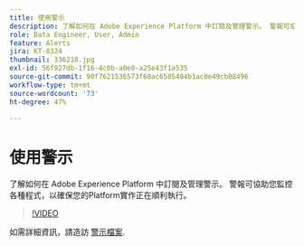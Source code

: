 ```yaml
---
title: 使用警示
description: 了解如何在 Adobe Experience Platform 中訂閱及管理警示。 警報可協助您監控各種程式，以確保您的Platform實作正在順利執行。
role: Data Engineer, User, Admin
feature: Alerts
jira: KT-8324
thumbnail: 336218.jpg
exl-id: 56f927db-1f16-4c0b-a0e0-a25e43f1a535
source-git-commit: 90f7621536573f60ac6585404b1ac0e49cb08496
workflow-type: tm+mt
source-wordcount: '73'
ht-degree: 47%

---
```


# 使用警示

了解如何在 Adobe Experience Platform 中訂閱及管理警示。 警報可協助您監控各種程式，以確保您的Platform實作正在順利執行。

>[!VIDEO](https://video.tv.adobe.com/v/336218?quality=12&learn=on)

如需詳細資訊，請造訪 [警示檔案](https://experienceleague.adobe.com/docs/experience-platform/observability/alerts/overview.html?lang=zh-Hant).